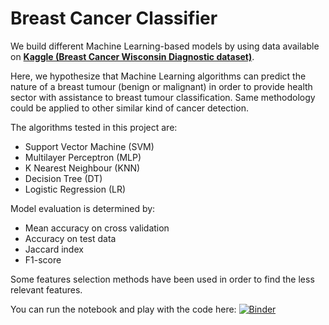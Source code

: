 # Breast Cancer Classifier

We build different Machine Learning-based models by using data available on 
[**Kaggle (Breast Cancer Wisconsin Diagnostic dataset)**](https://www.kaggle.com/uciml/breast-cancer-wisconsin-data). 

Here, we hypothesize that Machine Learning algorithms can predict the nature of a breast tumour (benign or malignant) in order 
to provide health sector with assistance to breast tumour classification. 
Same methodology could be applied to other similar kind of cancer detection.

The algorithms tested in this project are:
- Support Vector Machine (SVM)
- Multilayer Perceptron (MLP)
- K Nearest Neighbour (KNN)
- Decision Tree (DT)
- Logistic Regression (LR)

Model evaluation is determined by:
- Mean accuracy on cross validation
- Accuracy on test data
- Jaccard index
- F1-score

Some features selection methods have been used in order to find the less relevant features.

You can run the notebook and play with the code here: [![Binder](https://mybinder.org/badge_logo.svg)](https://mybinder.org/v2/gh/ealmenzar/BreastCancerClassifier/master?filepath=https%3A%2F%2Fgithub.com%2Fealmenzar%2FBreastCancerClassifier%2FBreastCancerClassifier.ipynb)

